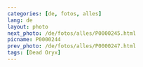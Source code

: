 ```yaml
---
categories: [de, fotos, alles]
lang: de
layout: photo
next_photo: /de/fotos/alles/P0000245.html
picname: P0000244
prev_photo: /de/fotos/alles/P0000247.html
tags: [Dead Oryx]
---
```

